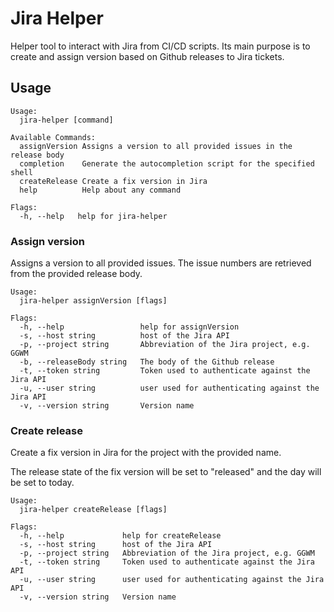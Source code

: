 # Jira Helper
Helper tool to interact with Jira from CI/CD scripts. Its main purpose is to create and assign version
based on Github releases to Jira tickets.

## Usage
```
Usage:
  jira-helper [command]

Available Commands:
  assignVersion Assigns a version to all provided issues in the release body
  completion    Generate the autocompletion script for the specified shell
  createRelease Create a fix version in Jira
  help          Help about any command

Flags:
  -h, --help   help for jira-helper

```

### Assign version
Assigns a version to all provided issues. The issue numbers are retrieved from
the provided release body.

```
Usage:
  jira-helper assignVersion [flags]

Flags:
  -h, --help                 help for assignVersion
  -s, --host string          host of the Jira API
  -p, --project string       Abbreviation of the Jira project, e.g. GGWM
  -b, --releaseBody string   The body of the Github release
  -t, --token string         Token used to authenticate against the Jira API
  -u, --user string          user used for authenticating against the Jira API
  -v, --version string       Version name
```

### Create release
Create a fix version in Jira for the project with the provided name.

The release state of the fix version will be set to "released" and the day will be set to
today.

```
Usage:
  jira-helper createRelease [flags]

Flags:
  -h, --help             help for createRelease
  -s, --host string      host of the Jira API
  -p, --project string   Abbreviation of the Jira project, e.g. GGWM
  -t, --token string     Token used to authenticate against the Jira API
  -u, --user string      user used for authenticating against the Jira API
  -v, --version string   Version name

```
